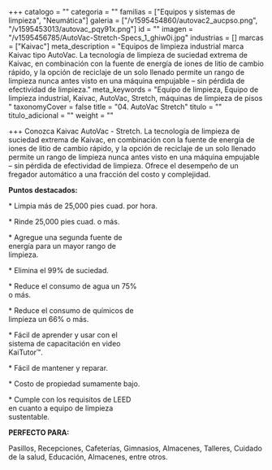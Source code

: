 +++
catalogo = ""
categoria = ""
familias = ["Equipos y sistemas de limpieza", "Neumática"]
galeria = ["/v1595454860/autovac2_aucpso.png", "/v1595453013/autovac_pqy91x.png"]
id = ""
imagen = "/v1595456785/AutoVac-Stretch-Specs_1_ghiw0i.jpg"
industrias = []
marcas = ["Kaivac"]
meta_description = "Equipos de limpieza industrial marca Kaivac tipo AutoVac. La tecnología de limpieza de suciedad extrema de Kaivac, en combinación con la fuente de energía de iones de litio de cambio rápido, y la opción de reciclaje de un solo llenado permite un rango de limpieza nunca antes visto en una máquina empujable – sin pérdida de efectividad de limpieza."
meta_keywords = "Equipo de limpieza, Equipo de limpieza industrial,  Kaivac, AutoVac, Stretch, máquinas de limpieza de pisos "
taxonomyCover = false
title = "04. AutoVac Stretch"
titulo = ""
titulo_adicional = ""
weight = ""

+++
Conozca Kaivac AutoVac - Stretch. La tecnología de limpieza de suciedad extrema de Kaivac, en combinación con la fuente de energía de iones de litio de cambio rápido, y la opción de reciclaje de un solo llenado permite un rango de limpieza nunca antes visto en una máquina empujable – sin pérdida de efectividad de limpieza. Ofrece el desempeño de un fregador automático a una fracción del costo y complejidad.

**Puntos destacados:**

\* Limpia más de 25,000 pies cuad. por hora.

\* Rinde 25,000 pies cuad. o más.

\* Agregue una segunda fuente de  
energía para un mayor rango de  
limpieza.

\* Elimina el  99% de suciedad.

\* Reduce el consumo de agua un 75%  
o más.

\* Reduce el consumo de químicos de  
limpieza un 66% o más.

\* Fácil de aprender y usar con el  
sistema de capacitación en video  
KaiTutor™.

\* Fácil de mantener y reparar.

\* Costo de propiedad sumamente bajo.

\* Cumple con los requisitos de LEED  
en cuanto a equipo de limpieza  
sustentable.

**PERFECTO PARA:**

Pasillos, Recepciones, Cafeterías, Gimnasios, Almacenes, Talleres, Cuidado de la salud, Educación, Almacenes, entre otros.